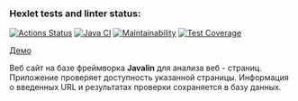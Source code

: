 ### Hexlet tests and linter status:
[![Actions Status](https://github.com/Wo0ty/java-project-lvl4/workflows/hexlet-check/badge.svg)](https://github.com/Wo0ty/java-project-lvl4/actions)
[![Java CI](https://github.com/Wo0ty/java-project-lvl4/actions/workflows/build.yml/badge.svg)](https://github.com/Wo0ty/java-project-lvl4/actions/workflows/build.yml)
[![Maintainability](https://api.codeclimate.com/v1/badges/8c478f840717af74cb1e/maintainability)](https://codeclimate.com/github/Wo0ty/java-project-lvl4/maintainability)
[![Test Coverage](https://api.codeclimate.com/v1/badges/8c478f840717af74cb1e/test_coverage)](https://codeclimate.com/github/Wo0ty/java-project-lvl4/test_coverage)

[Демо](https://web-production-7d99.up.railway.app/)

Веб сайт на базе фреймворка **Javalin** для анализа веб - страниц. Приложение проверяет доступность указанной страницы. Информация о введенных URL и результатах проверки сохраняется в базу данных.